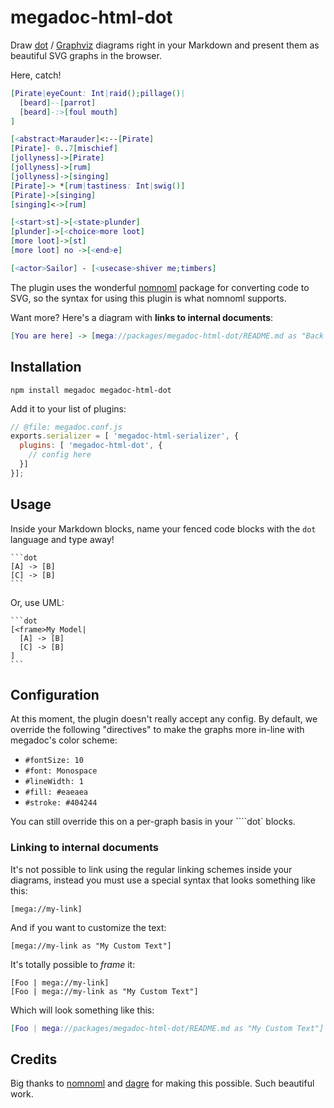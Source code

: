 # megadoc-html-dot

Draw [dot](http://www.graphviz.org/doc/info/lang.html) /
[Graphviz](https://en.wikipedia.org/wiki/Graphviz) diagrams right in your 
Markdown and present them as beautiful SVG graphs in the browser.

Here, catch!

```dot
[Pirate|eyeCount: Int|raid();pillage()|
  [beard]--[parrot]
  [beard]-:>[foul mouth]
]

[<abstract>Marauder]<:--[Pirate]
[Pirate]- 0..7[mischief]
[jollyness]->[Pirate]
[jollyness]->[rum]
[jollyness]->[singing]
[Pirate]-> *[rum|tastiness: Int|swig()]
[Pirate]->[singing]
[singing]<->[rum]

[<start>st]->[<state>plunder]
[plunder]->[<choice>more loot]
[more loot]->[st]
[more loot] no ->[<end>e]

[<actor>Sailor] - [<usecase>shiver me;timbers]
```

The plugin uses the wonderful [nomnoml](https://github.com/skanaar/nomnoml) 
package for converting code to SVG, so the syntax for using this plugin is
what nomnoml supports.

Want more? Here's a diagram with **links to internal documents**:

```dot
[You are here] -> [mega://packages/megadoc-html-dot/README.md as "Back to the top"]
```

## Installation

```shell
npm install megadoc megadoc-html-dot
```

Add it to your list of plugins:

```javascript
// @file: megadoc.conf.js
exports.serializer = [ 'megadoc-html-serializer', {
  plugins: [ 'megadoc-html-dot', {
    // config here
  }]
}];
```

## Usage

Inside your Markdown blocks, name your fenced code blocks with the `dot` 
language and type away!

    ```dot
    [A] -> [B]
    [C] -> [B]
    ```

Or, use UML:

    ```dot
    [<frame>My Model|
      [A] -> [B]
      [C] -> [B]
    ]
    ```

## Configuration

At this moment, the plugin doesn't really accept any config. By default, we
override the following "directives" to make the graphs more in-line with 
megadoc's color scheme:

- `#fontSize: 10`
- `#font: Monospace`
- `#lineWidth: 1`
- `#fill: #eaeaea` 
- `#stroke: #404244`

You can still override this on a per-graph basis in your ````dot` blocks.

### Linking to internal documents

It's not possible to link using the regular linking schemes inside your 
diagrams, instead you must use a special syntax that looks something like
this:

    [mega://my-link]

And if you want to customize the text:

    [mega://my-link as "My Custom Text"]

It's totally possible to _frame_ it:

    [Foo | mega://my-link]
    [Foo | mega://my-link as "My Custom Text"]

Which will look something like this:

```dot
[Foo | mega://packages/megadoc-html-dot/README.md as "My Custom Text"]
```

## Credits

Big thanks to [nomnoml](https://github.com/skanaar/nomnoml) and
[dagre](https://github.com/cpettitt/dagre) for making this possible. Such 
beautiful work.